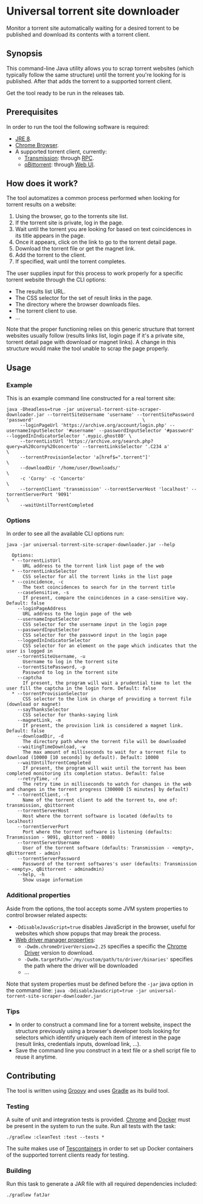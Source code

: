 # Universal torrent site downloader

Monitor a torrent site automatically waiting for a desired torrent to be published and download its contents with a torrent client.

## Synopsis

This command-line Java utility allows you to scrap torrent websites (which typically follow the same structure) until the torrent you're looking for is published. After that adds the torrent to a supported torrent client.

Get the tool ready to be run in the releases tab.

## Prerequisites

In order to run the tool the following software is required:
- [JRE 8](http://www.oracle.com/technetwork/java/javase/downloads/jre8-downloads-2133155.html).
- [Chrome Browser](https://www.google.com/chrome/index.html).
- A supported torrent client, currently:
    - [Transmission](https://transmissionbt.com/): through [RPC](https://github.com/transmission/transmission/blob/master/extras/rpc-spec.txt).
    - [qBittorrent](https://www.qbittorrent.org/): through [Web UI](https://github.com/qbittorrent/qBittorrent/wiki/WebUI-API-Documentation).

## How does it work?

The tool automatizes a common process performed when looking for torrent results on a website:

1. Using the browser, go to the torrents site list.
2. If the torrent site is private, log in the page.
3. Wait until the torrent you are looking for based on text coincidences in its title appears in the page.
4. Once it appears, click on the link to go to the torrent detail page.
5. Download the torrent file or get the magnet link.
6. Add the torrent to the client.
7. If specified, wait until the torrent completes.

The user supplies input for this process to work properly for a specific torrent website through the CLI options:

- The results list URL.
- The CSS selector for the set of result links in the page.
- The directory where the browser downloads files.
- The torrent client to use.
- ...

Note that the proper functioning relies on this generic structure that torrent websites usually follow (results links list, login page if it's a private site, torrent detail page with download or magnet links). A change in this structure would make the tool unable to scrap the page properly.

## Usage

### Example

This is an example command line constructed for a real torrent site:
```shell
java -Dheadless=true -jar universal-torrent-site-scraper-downloader.jar --torrentSiteUsername 'username' --torrentSitePassword 'password'                                        \
     --loginPageUrl 'https://archive.org/account/login.php' --usernameInputSelector '#username' --passwordInputSelector '#password' --loggedInIndicatorSelector '.mypic.ghost80' \
     --torrentListUrl 'https://archive.org/search.php?query=a%20corny%20concerto' --torrentLinksSelector '.C234 a'                                                               \
     --torrentProvisionSelector 'a[href$=".torrent"]'                                                                                                                            \
     --downloadDir '/home/user/Downloads/'                                                                                                                                       \
     -c 'Corny' -c 'Concerto'                                                                                                                                                    \
     --torrentClient 'transmission' --torrentServerHost 'localhost' --torrentServerPort '9091'                                                                                   \
     --waitUntilTorrentCompleted 
```

### Options

In order to see all the available CLI options run:

```shell
java -jar universal-torrent-site-scraper-downloader.jar --help
```

```
  Options:
  * --torrentListUrl
      URL address to the torrent link list page of the web
  * --torrentLinksSelector
      CSS selector for all the torrent links in the list page
  * --coincidence, -c
      The text coincidences to search for in the torrent title
    --caseSensitive, -s
      If present, compare the coincidences in a case-sensitive way. Default: false
    --loginPageAddress
      URL address to the login page of the web
    --usernameInputSelector
      CSS selector for the username input in the login page
    --passwordInputSelector
      CSS selector for the password input in the login page
    --loggedInIndicatorSelector
      CSS selector for an element on the page which indicates that the user is logged in
    --torrentSiteUsername, -u
      Username to log in the torrent site
    --torrentSitePassword, -p
      Password to log in the torrent site
    --captcha
      If present, the program will wait a prudential time to let the user fill the captcha in the login form. Default: false
  * --torrentProvisionSelector
      CSS selector to the link in charge of providing a torrent file (download or magnet)
    --sayThanksSelector
      CSS selector for thanks-saying link
    --magnetLink, -m
      If present, the provision link is considered a magnet link. Default: false
    --downloadDir, -d
      The directory path where the torrent file will be downloaded
    --waitingTimeDownload, -w
      The max amount of milliseconds to wait for a torrent file to download (10000 [10 seconds] by default). Default: 10000
    --waitUntilTorrentCompleted
      If present, the program will wait until the torrent has been completed monitoring its completion status. Default: false
    --retryTime, -r
      The retry time in milliseconds to watch for changes in the web and changes in the torrent progress (300000 [5 minutes] by default)
  * --torrentClient, -t
      Name of the torrent client to add the torrent to, one of: transmission, qbittorrent 
    --torrentServerHost
      Host where the torrent software is located (defaults to localhost)
    --torrentServerPort
      Port where the torrent software is listening (defaults: Transmission - 9091, qBittorrent - 8080)
    --torrentServerUsername
      User of the torrent software (defaults: Transmission - <empty>, qBittorrent - admin)
    --torrentServerPassword
      Password of the torrent softwares's user (defaults: Transmission - <empty>, qBittorrent - adminadmin)
    --help, -h
      Show usage information
```

### Additional properties

Aside from the options, the tool accepts some JVM system properties to control browser related aspects:

- `-DdisableJavaScript=true` disables JavaScript in the browser, useful for websites which show popups that may break the process.
- [Web driver manager properties](https://github.com/bonigarcia/webdrivermanager#configuration):
    - `-Dwdm.chromeDriverVersion=2.25` specifies a specific the [Chrome Driver](https://sites.google.com/a/chromium.org/chromedriver/downloads) version to download.
    - `-Dwdm.targetPath='/my/custom/path/to/driver/binaries'` specifies the path where the driver will be downloaded
    - ...
    
Note that system properties must be defined before the `-jar` java option in the command line: `java -DdisableJavaScript=true -jar universal-torrent-site-scraper-downloader.jar`

### Tips

- In order to construct a command line for a torrent website, inspect the structure previously using a browser's developer tools looking for selectors which identify uniquely each item of interest in the page (result links, credentials inputs, download link, ...).
- Save the command line you construct in a text file or a shell script file to reuse it anytime. 


## Contributing

The tool is written using [Groovy](http://groovy-lang.org/) and uses [Gradle](https://gradle.org/) as its build tool.

### Testing

A suite of unit and integration tests is provided. [Chrome](https://www.google.com/chrome/index.html) and [Docker](https://www.docker.com/) must be present in the system to run the suite. Run all tests with the task:
                                                                                                                                                                                            
`./gradlew :cleanTest :test --tests *`

The suite makes use of [Tescontainers](https://www.testcontainers.org/) in order to set up Docker containers of the supported torrent clients ready for testing.



### Building

Run this task to generate a JAR file with all required dependencies included:

`./gradlew fatJar`
